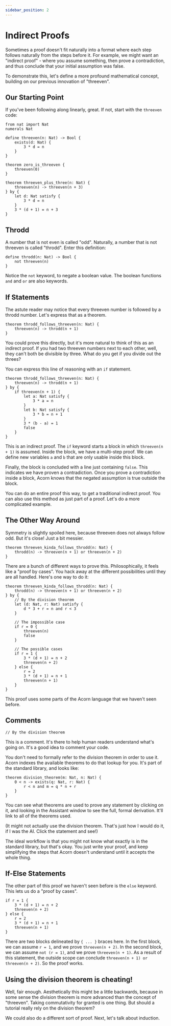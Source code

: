```yaml
---
sidebar_position: 2
---
```


# Indirect Proofs

Sometimes a proof doesn't fit naturally into a format where each step follows naturally from the steps before it. For example, we might want an "indirect proof" - where you assume something, then prove a contradiction, and thus conclude that your initial assumption was false.

To demonstrate this, let's define a more profound mathematical concept, building on our previous innovation of "threeven".

## Our Starting Point

If you've been following along linearly, great. If not, start with the `threeven` code:

```acorn
from nat import Nat
numerals Nat

define threeven(n: Nat) -> Bool {
    exists(d: Nat) {
        3 * d = n
    }
}

theorem zero_is_threeven {
    threeven(0)
}

theorem threeven_plus_three(n: Nat) {
    threeven(n) -> threeven(n + 3)
} by {
    let d: Nat satisfy {
        3 * d = n
    }
    3 * (d + 1) = n + 3
}
```

## Throdd

A number that is not even is called "odd". Naturally, a number that is not threeven is called "throdd". Enter this definition:

```acorn
define throdd(n: Nat) -> Bool {
    not threeven(n)
}
```

Notice the `not` keyword, to negate a boolean value. The boolean functions `and` and `or` are also keywords.

## If Statements

The astute reader may notice that every threeven number is followed by a throdd number. Let's express that as a theorem.

```acorn
theorem throdd_follows_threeven(n: Nat) {
    threeven(n) -> throdd(n + 1)
}
```

You could prove this directly, but it's more natural to think of this as an indirect proof. If you had two threeven numbers next to each other, well, they can't both be divisible by three. What do you get if you divide out the threes?

You can express this line of reasoning with an `if` statement.

```acorn
theorem throdd_follows_threeven(n: Nat) {
    threeven(n) -> throdd(n + 1)
} by {
    if threeven(n + 1) {
        let a: Nat satisfy {
            3 * a = n
        }
        let b: Nat satisfy {
            3 * b = n + 1
        }
        3 * (b - a) = 1
        false
    }
}
```

This is an indirect proof. The `if` keyword starts a block in which `threeven(n + 1)` is assumed. Inside the block, we have a multi-step proof. We can define new variables `a` and `b` that are only usable inside this block.

Finally, the block is concluded with a line just containing `false`. This indicates we have proven a contradiction. Once you prove a contradiction inside a block, Acorn knows that the negated assumption is true outside the block.

You can do an entire proof this way, to get a traditional indirect proof. You can also use this method as just part of a proof. Let's do a more complicated example.

## The Other Way Around

Symmetry is slightly spoiled here, because threeven does not always follow odd. But it's close! Just a bit messier.

```acorn
theorem threeven_kinda_follows_throdd(n: Nat) {
    throdd(n) -> threeven(n + 1) or threeven(n + 2)
}
```

There are a bunch of different ways to prove this. Philosophically, it feels like a "proof by cases". You hack away at the different possibilities until they are all handled. Here's one way to do it:

```acorn
theorem threeven_kinda_follows_throdd(n: Nat) {
    throdd(n) -> threeven(n + 1) or threeven(n + 2)
} by {
    // By the division theorem
    let (d: Nat, r: Nat) satisfy {
        d * 3 + r = n and r < 3
    }

    // The impossible case
    if r = 0 {
        threeven(n)
        false
    }

    // The possible cases
    if r = 1 {
        3 * (d + 1) = n + 2
        threeven(n + 2)
    } else {
        r = 2
        3 * (d + 1) = n + 1
        threeven(n + 1)
    }
}
```

This proof uses some parts of the Acorn language that we haven't seen before.

## Comments

```acorn
// By the division theorem
```

This is a comment. It's there to help human readers understand what's going on. It's a good idea to comment your code.

You don't need to formally refer to the division theorem in order to use it. Acorn indexes the available theorems to do that lookup for you. It's part of the standard library, and looks like:

```acorn
theorem division_theorem(m: Nat, n: Nat) {
    0 < n -> exists(q: Nat, r: Nat) {
        r < n and m = q * n + r
    }
}
```

You can see what theorems are used to prove any statement by clicking on it, and looking in the Assistant window to see the full, formal derivation. It'll link to all of the theorems used.

(It might not actually use the division theorem. That's just how I would do it, if I was the AI. Click the statement and see!)

The ideal workflow is that you might not know what exactly is in the standard library, but that's okay. You just write your proof, and keep simplifying the steps that Acorn doesn't understand until it accepts the whole thing.

## If-Else Statements

The other part of this proof we haven't seen before is the `else` keyword. This lets us do a "proof by cases".

```acorn
if r = 1 {
    3 * (d + 1) = n + 2
    threeven(n + 2)
} else {
    r = 2
    3 * (d + 1) = n + 1
    threeven(n + 1)
}
```

There are two blocks delineated by `{ ... }` braces here. In the first block, we can assume `r = 1`, and we prove `threeven(n + 2)`. In the second block, we can assume `not (r = 1)`, and we prove `threeven(n + 1)`. As a result of this statement, the outside scope can conclude `threeven(n + 1) or threeven(n + 2)`. So the proof works.

## Using the division theorem is cheating!

Well, fair enough. Aesthetically this might be a little backwards, because in some sense the division theorem is more advanced than the concept of "threeven". Taking commutativity for granted is one thing. But should a tutorial really rely on the division theorem?

We could also do a different sort of proof. Next, let's talk about induction.
